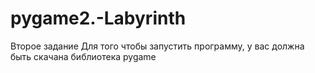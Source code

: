 # pygame2.-Labyrinth
Второе задание
Для того чтобы запустить программу, у вас должна быть скачана библиотека pygame
